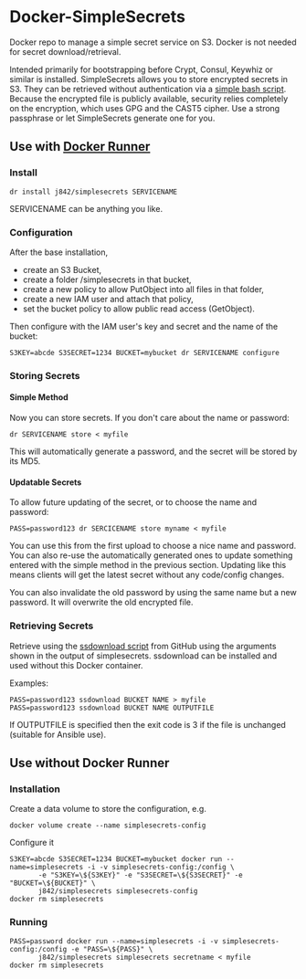 # Docker-SimpleSecrets
Docker repo to manage a simple secret service on S3. Docker is not needed for secret download/retrieval.

Intended primarily for bootstrapping before Crypt, Consul, Keywhiz or similar is installed.
SimpleSecrets allows you to store encrypted secrets in S3. They can be retrieved without
authentication via a [simple bash script](https://raw.github.com/j842/scripts/master/ssdownload).
Because the encrypted file is publicly available, security relies completely on the encryption, 
which uses GPG and the CAST5 cipher. Use a strong passphrase or let SimpleSecrets generate one for you.

## Use with [Docker Runner](https://github.com/j842/dr)

### Install

```
dr install j842/simplesecrets SERVICENAME
```
SERVICENAME can be anything you like.

### Configuration 

After the base installation, 
* create an S3 Bucket, 
* create a folder /simplesecrets in that bucket,
* create a new policy to allow PutObject into all files in that folder,
* create a new IAM user and attach that policy,
* set the bucket policy to allow public read access (GetObject).

Then configure with the IAM user's key and secret and the name of the bucket:
```
S3KEY=abcde S3SECRET=1234 BUCKET=mybucket dr SERVICENAME configure
```

### Storing Secrets

#### Simple Method
Now you can store secrets. If you don't care about the name or password:
```
dr SERVICENAME store < myfile 
```
This will automatically generate a password, and the secret will be stored by its MD5.

#### Updatable Secrets
To allow future updating of the secret, or to choose the name and password:
```
PASS=password123 dr SERCICENAME store myname < myfile 
```
You can use this from the first upload to choose a nice name and password. 
You can also re-use the automatically generated ones to update something entered with 
the simple method in the previous section.
Updating like this means clients will get the latest secret without any code/config changes.

You can also invalidate the old password by using the same name but a new password.
It will overwrite the old encrypted file.

### Retrieving Secrets
Retrieve using the [ssdownload script](https://raw.github.com/j842/scripts/master/ssdownload) from GitHub
using the arguments shown in the output of simplesecrets.
ssdownload can be installed and used without this Docker container.

Examples:
```
PASS=password123 ssdownload BUCKET NAME > myfile
PASS=password123 ssdownload BUCKET NAME OUTPUTFILE
```
If OUTPUTFILE is specified then the exit code is 3 if the file is unchanged (suitable for Ansible use).


## Use without Docker Runner

### Installation

Create a data volume to store the configuration, e.g.
```
docker volume create --name simplesecrets-config
```

Configure it
```
S3KEY=abcde S3SECRET=1234 BUCKET=mybucket docker run --name=simplesecrets -i -v simplesecrets-config:/config \
       -e "S3KEY=\${S3KEY}" -e "S3SECRET=\${S3SECRET}" -e "BUCKET=\${BUCKET}" \
       j842/simplesecrets simplesecrets-config
docker rm simplesecrets
```

### Running

```
PASS=password docker run --name=simplesecrets -i -v simplesecrets-config:/config -e "PASS=\${PASS}" \
       j842/simplesecrets simplesecrets secretname < myfile
docker rm simplesecrets
```
